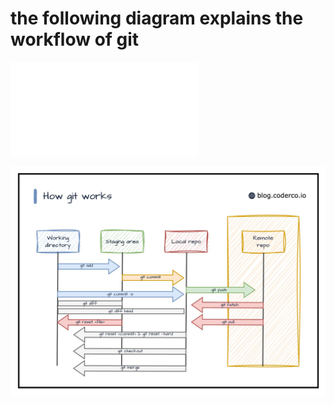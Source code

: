 # the following diagram explains the workflow of git

![GIT FLOW](gitflow.html)

![gitflow](gitFlow.jpg)
